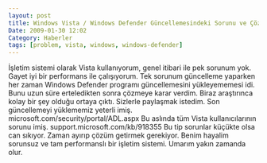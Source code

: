 ```yaml
---
layout: post
title: Windows Vista / Windows Defender Güncellemesindeki Sorunu ve Çözümü
Date: 2009-01-30 12:02
Category: Haberler
tags: [problem, vista, windows, windows-defender]
---
```


İşletim sistemi olarak Vista kullanıyorum, genel itibari ile pek sorunum
yok. Gayet iyi bir performans ile çalışıyorum. Tek sorunum güncelleme
yaparken her zaman Windows Defender programı güncellemesini
yükleyememesi idi. Bunu uzun süre erteledikten sonra çözmeye karar
verdim. Biraz araştırınca kolay bir şey olduğu ortaya çıktı. Sizlerle
paylaşmak istedim. Son güncellemeyi yüklememiz yeterli imiş.
microsoft.com/security/portal/ADL.aspx Bu aslında tüm
Vista kullanıcılarının sorunu imiş.
support.microsoft.com/kb/918355 Bu tip sorunlar küçükte olsa
can sıkıyor. Zaman ayırıp çözüm getirmek gerekiyor. Benim hayalim
sorunsuz ve tam performanslı bir işletim sistemi. Umarım yakın zamanda
olur.

